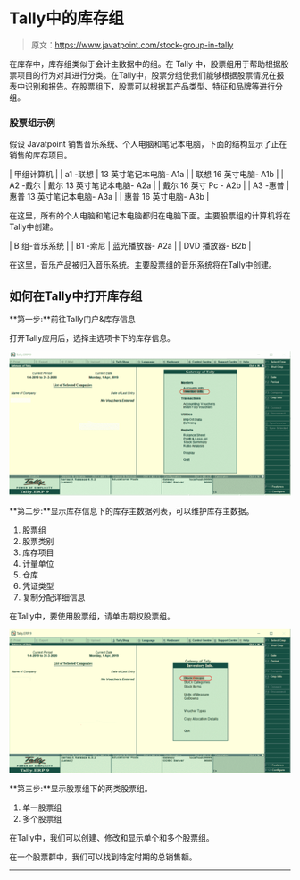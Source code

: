 # Tally中的库存组

> 原文：<https://www.javatpoint.com/stock-group-in-tally>

在库存中，库存组类似于会计主数据中的组。在 Tally 中，股票组用于帮助根据股票项目的行为对其进行分类。在Tally中，股票分组使我们能够根据股票情况在报表中识别和报告。在股票组下，股票可以根据其产品类型、特征和品牌等进行分组。

### 股票组示例

假设 Javatpoint 销售音乐系统、个人电脑和笔记本电脑，下面的结构显示了正在销售的库存项目。

| 甲组计算机 |
| a1 -联想 | 13 英寸笔记本电脑- A1a |
| 联想 16 英寸电脑- A1b |
| A2 -戴尔 | 戴尔 13 英寸笔记本电脑- A2a |
| 戴尔 16 英寸 Pc - A2b |
| A3 -惠普 | 惠普 13 英寸笔记本电脑- A3a |
| 惠普 16 英寸电脑- A3b |

在这里，所有的个人电脑和笔记本电脑都归在电脑下面。主要股票组的计算机将在Tally中创建。

| B 组-音乐系统 |
| B1 -索尼 | 蓝光播放器- A2a |
| DVD 播放器- B2b |

在这里，音乐产品被归入音乐系统。主要股票组的音乐系统将在Tally中创建。

## 如何在Tally中打开库存组

**第一步:**前往Tally门户&库存信息

打开Tally应用后，选择主选项卡下的库存信息。

![Stock Group in Tally](img/871dbcd9e616050e804053dedf9e2592.png)

**第二步:**显示库存信息下的库存主数据列表，可以维护库存主数据。

1.  股票组
2.  股票类别
3.  库存项目
4.  计量单位
5.  仓库
6.  凭证类型
7.  复制分配详细信息

在Tally中，要使用股票组，请单击期权股票组。

![Stock Group in Tally](img/e8c94dc350651df04a9b940678c36744.png)

**第三步:**显示股票组下的两类股票组。

1.  单一股票组
2.  多个股票组

在Tally中，我们可以创建、修改和显示单个和多个股票组。

在一个股票群中，我们可以找到特定时期的总销售额。

* * *